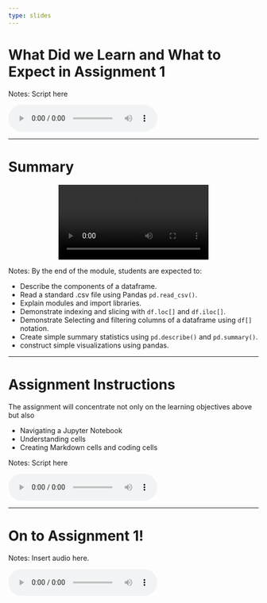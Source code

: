 ```yaml
---
type: slides
---
```


# What Did we Learn and What to Expect in Assignment 1

Notes: Script here
<html>
<audio controls >
  <source src="placeholder_audio.mp3" />
</audio></html>

---

# Summary  

<html>
<video style="display:block; margin: 0 auto;" width="60%" height="auto" controls >
  <source src="sample_video.mp4" type="video/mp4">
Your browser does not support the video tag.
</video></html>

Notes:
By the end of the module, students are expected to:
- Describe the components of a dataframe.
- Read a standard .csv file using Pandas `pd.read_csv()`.
- Explain modules and import libraries.
- Demonstrate indexing and slicing with `df.loc[]` and `df.iloc[]`.
- Demonstrate Selecting and filtering columns of a dataframe using `df[]` notation.
- Create simple summary statistics using `pd.describe()` and `pd.summary()`.
- construct simple visualizations using pandas.

---

# Assignment Instructions

The assignment will concentrate not only on the learning objectives above but also

- Navigating a Jupyter Notebook
- Understanding cells
- Creating Markdown cells and coding cells

Notes: Script here
<html>
<audio controls >
  <source src="placeholder_audio.mp3" />
</audio></html>

---

# On to Assignment 1!

Notes: Insert audio here.

<html>
<audio controls >
  <source src="placeholder_audio.mp3" />
</audio></html>
